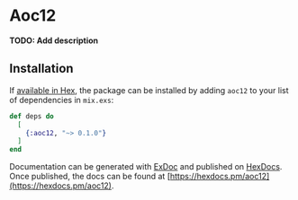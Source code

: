 # Aoc12

**TODO: Add description**

## Installation

If [available in Hex](https://hex.pm/docs/publish), the package can be installed
by adding `aoc12` to your list of dependencies in `mix.exs`:

```elixir
def deps do
  [
    {:aoc12, "~> 0.1.0"}
  ]
end
```

Documentation can be generated with [ExDoc](https://github.com/elixir-lang/ex_doc)
and published on [HexDocs](https://hexdocs.pm). Once published, the docs can
be found at [https://hexdocs.pm/aoc12](https://hexdocs.pm/aoc12).

